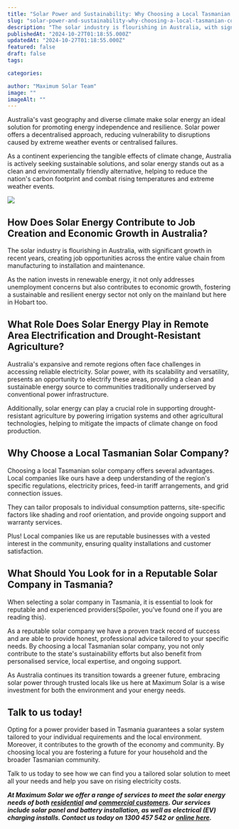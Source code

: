 ```yaml
---
title: "Solar Power and Sustainability: Why Choosing a Local Tasmanian Company is Best"
slug: "solar-power-and-sustainability-why-choosing-a-local-tasmanian-company-is-best"
description: "The solar industry is flourishing in Australia, with significant growth in recent years, creating job opportunities across the entire value chain from manufactu"
publishedAt: "2024-10-27T01:18:55.000Z"
updatedAt: "2024-10-27T01:18:55.000Z"
featured: false
draft: false
tags:

categories:

author: "Maximum Solar Team"
image: ""
imageAlt: ""
---
```


Australia's vast geography and diverse climate make solar energy an ideal solution for promoting energy independence and resilience. Solar power offers a decentralised approach, reducing vulnerability to disruptions caused by extreme weather events or centralised failures.  

As a continent experiencing the tangible effects of climate change, Australia is actively seeking sustainable solutions, and solar energy stands out as a clean and environmentally friendly alternative, helping to reduce the nation's carbon footprint and combat rising temperatures and extreme weather events.

![](/images/blog/image-13.jpg)

## How Does Solar Energy Contribute to Job Creation and Economic Growth in Australia?

The solar industry is flourishing in Australia, with significant growth in recent years, creating job opportunities across the entire value chain from manufacturing to installation and maintenance.

As the nation invests in renewable energy, it not only addresses unemployment concerns but also contributes to economic growth, fostering a sustainable and resilient energy sector not only on the mainland but here in Hobart too.

## What Role Does Solar Energy Play in Remote Area Electrification and Drought-Resistant Agriculture?

Australia's expansive and remote regions often face challenges in accessing reliable electricity. Solar power, with its scalability and versatility, presents an opportunity to electrify these areas, providing a clean and sustainable energy source to communities traditionally underserved by conventional power infrastructure.   

Additionally, solar energy can play a crucial role in supporting drought-resistant agriculture by powering irrigation systems and other agricultural technologies, helping to mitigate the impacts of climate change on food production.

## Why Choose a Local Tasmanian Solar Company?

Choosing a local Tasmanian solar company offers several advantages. Local companies like ours have a deep understanding of the region's specific regulations, electricity prices, feed-in tariff arrangements, and grid connection issues.

They can tailor proposals to individual consumption patterns, site-specific factors like shading and roof orientation, and provide ongoing support and warranty services.   

Plus! Local companies like us are reputable businesses with a vested interest in the community, ensuring quality installations and customer satisfaction.

## What Should You Look for in a Reputable Solar Company in Tasmania?

When selecting a solar company in Tasmania, it is essential to look for reputable and experienced providers(Spoiler, you've found one if you are reading this).

As a reputable solar company we have a proven track record of success and are able to provide honest, professional advice tailored to your specific needs. By choosing a local Tasmanian solar company, you not only contribute to the state's sustainability efforts but also benefit from personalised service, local expertise, and ongoing support.  
  
As Australia continues its transition towards a greener future, embracing solar power through trusted locals like us here at Maximum Solar is a wise investment for both the environment and your energy needs.

## Talk to us today!  

Opting for a power provider based in Tasmania guarantees a solar system tailored to your individual requirements and the local environment. Moreover, it contributes to the growth of the economy and community. By choosing local you are fostering a future for your household and the broader Tasmanian community.

Talk to us today to see how we can find you a tailored solar solution to meet all your needs and help you save on rising electricity costs.  
  
**_At Maximum Solar we offer a range of services to meet the solar energy needs of both_** [**_residential_**](https://www.maximumsolar.com.au/residential-solar) **_and_** [**_commercial customers_**](https://www.maximumsolar.com.au/commercial-solar)**_. Our services include solar panel and battery installation, as well as electrical (EV) charging installs. Contact us today on 1300 457 542 or_** [**_online here_**](https://www.maximumsolar.com.au/contact)**_._**
